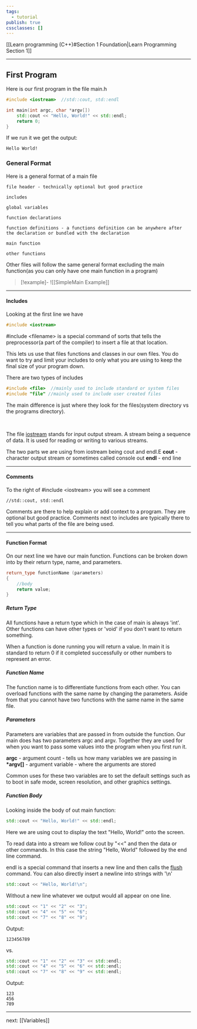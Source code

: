 ```yaml
---
tags:
  - tutorial
publish: true
cssclasses: []
---
```


<div id='stars2'></div>
<div id='stars3'></div>
<div id='stars4'></div>

[[Learn programming (C++)#Section 1 Foundation|Learn Programming Section 1]]  

---
## First Program
Here is our first program in the file main.h
``` cpp 
#include <iostream>  //std::cout, std::endl

int main(int argc, char *argv[])
	std::cout << "Hello, World!" << std::endl;
	return 0;
}
```

If we run it we get the output:
``` output
Hello World!
```

### General Format

Here is a general format of a main file

```file header
file header - technically optional but good practice

includes

global variables

function declarations

function definitions - a functions definition can be anywhere after the declaration or bundled with the declaration

main function

other functions
```

Other files will follow the same general format excluding the main function(as you can only have one main function in a program)

> [!example]- 
>![[SimpleMain Example]]

---
#### Includes
Looking at the first line we have
```c++
#include <iostream> 
```

\#include \<filename\> is a special command of sorts that tells the preprocessor(a part of the compiler) to insert a file at that location. 

This lets us use that files functions and classes in our own files. You do want to try and limit your includes to only what you are using to keep the final size of your program down.

There are two types of includes
```c++
#include <file>  //mainly used to include standard or system files
#include "file" //mainly used to include user created files
```

The main difference is just where they look for the files(system directory vs the programs directory).

<br>

The file [iostream](https://en.cppreference.com/w/cpp/header/iostream)  stands for input output stream. A stream being a sequence of data. It is used for reading or writing to various streams. 

The two parts we are using from iostream being cout and endl.E
**cout** - character output stream or sometimes called console out
**endl** - end line

---
#### Comments

To the right of \#include \<iostream\>  you will see a comment
```output
//std::cout, std::endl   
```
Comments are there to help explain or add context to a program. They are optional but good practice. Comments next to includes are typically there to tell you what parts of the file are being used. 

---
#### Function Format
On our next line we have our main function.
Functions can be broken down into by their return type, name, and parameters.
```cpp
return_type functionName (parameters)
{
	//body
	return value;
}
```


##### Return Type
All functions have a return type which in the case of main is always 'int'. Other functions can have other types or 'void' if you don't want to return something.

When a function is done running you will return a value.  In main it is standard to return 0 if it completed successfully or other numbers to represent an error.

##### Function Name
The function name is to differentiate functions from each other. You can overload functions with the same name by changing the parameters. Aside from that you cannot have two functions with the same name in the same file.

##### Parameters
Parameters are variables that are passed in from outside the function.
Our main does has two parameters argc and argv. Together they are used for when you want to pass some values into the program when you first run it.

**argc** - argument count -  tells us how many variables we are passing in
**\*argv\[]** - argument variable - where the arguments are stored 

Common uses for these two variables are to set the default settings such as to boot in safe mode, screen resolution, and other graphics settings.

##### Function Body
Looking inside the body of out main function:
```Cpp
std::cout << "Hello, World!" << std::endl;
```
Here we are using cout to display the text "Hello, World!" onto the screen.

To read data into a stream we follow cout by "<<" and then the data or other commands. In this case the string "Hello, World" followed by the end line command.

endl is a special command that inserts a new line and then calls the [flush](https://en.cppreference.com/w/cpp/io/manip/flush) command. 
You can also directly insert a newline into strings with '\\n'
```cpp
std::cout << "Hello, World!\n"; 
```

Without a new line whatever we output would all appear on one line.
```cpp
std::cout << "1" << "2" << "3";
std::cout << "4" << "5" << "6";
std::cout << "7" << "8" << "9";
```
Output:
```output
123456789
```
vs.
```cpp
std::cout << "1" << "2" << "3" << std::endl;
std::cout << "4" << "5" << "6" << std::endl;
std::cout << "7" << "8" << "9" << std::endl;
```
Output:
```output
123
456
789
```

---
next: [[Variables]] 